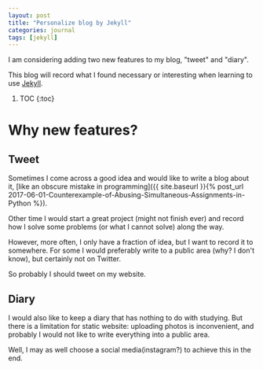 ```yaml
---
layout: post
title: "Personalize blog by Jekyll"
categories: journal
tags: [jekyll]
---
```


I am considering adding two new features to my blog, "tweet" and "diary".

This blog will record what I found necessary or interesting when learning to use [Jekyll](https://jekyllrb.com/docs/home/).

1. TOC
{:toc}

# Why new features?

## Tweet

Sometimes I come across a good idea and would like to write a blog about it, [like an obscure mistake in programming]({{ site.baseurl }}{% post_url 2017-06-01-Counterexample-of-Abusing-Simultaneous-Assignments-in-Python %}).

Other time I would start a great project (might not finish ever) and record how I solve some problems (or what I cannot solve) along the way.

However, more often, I only have a fraction of idea, but I want to record it to somewhere. 
For some I would preferably write to a public area (why? I don't know), but certainly not on Twitter.

So probably I should tweet on my website.

## Diary

I would also like to keep a diary that has nothing to do with studying.
But there is a limitation for static website: uploading photos is inconvenient, and probably I would not like to write everything into a public area.

Well, I may as well choose a social media(instagram?) to achieve this in the end. 
